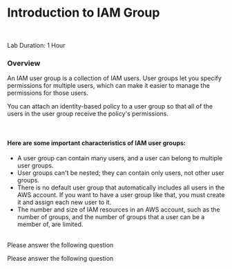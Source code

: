 # Introduction to IAM Group

<br>

Lab Duration: 1 Hour
<br>

### Overview


An IAM user group is a collection of IAM users. User groups let you specify permissions for multiple users, which can make it easier to manage the permissions for those users.

You can attach an identity-based policy to a user group so that all of the users in the user group receive the policy's permissions. 

<br>

#### Here are some important characteristics of IAM user groups:

- A user group can contain many users, and a user can belong to multiple user groups.
- User groups can't be nested; they can contain only users, not other user groups.
- There is no default user group that automatically includes all users in the AWS account. If you want to have a user group like that, you must create it and assign each new user to it.
- The number and size of IAM resources in an AWS account, such as the number of groups, and the number of groups that a user can be a member of, are limited. 

<br>
Please answer the following question

<question source="../questions/Page7/question-01.md" />
  
<br>

Please answer the following question

<question source="../questions/Page7/question-02.md" />

